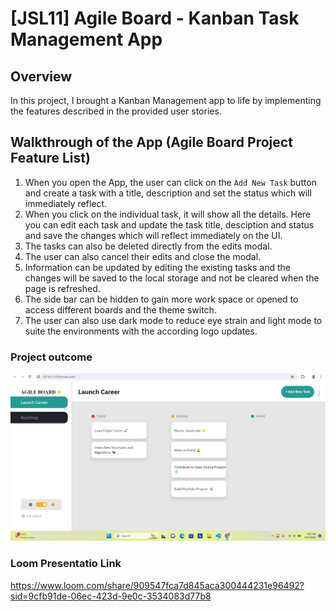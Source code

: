 # [JSL11] Agile Board - Kanban Task Management App

## Overview

In this project, I brought a Kanban Management app to life by implementing the features described in the provided user stories.

## Walkthrough of the App (Agile Board Project Feature List)

1. When you open the App, the user can click on the `Add New Task` button and create a task with a title, description and set the status which will immediately reflect.
2. When you click on the individual task, it will show all the details. Here you can edit each task and update the task title, desciption and status and save the changes which will reflect immediately on the UI.
3. The tasks can also be deleted directly from the edits modal.
4. The user can also cancel their edits and close the modal.
5. Information can be updated by editing the existing tasks and the changes will be saved to the local storage and not be cleared when the page is refreshed.
6. The side bar can be hidden to gain more work space or opened to access different boards and the theme switch.
7. The user can also use dark mode to reduce eye strain and light mode to suite the environments with the according logo updates.

### Project outcome

![alt text](MyJSL11.png)

### Loom Presentatio Link

https://www.loom.com/share/909547fca7d845aca300444231e96492?sid=9cfb91de-06ec-423d-9e0c-3534083d77b8
